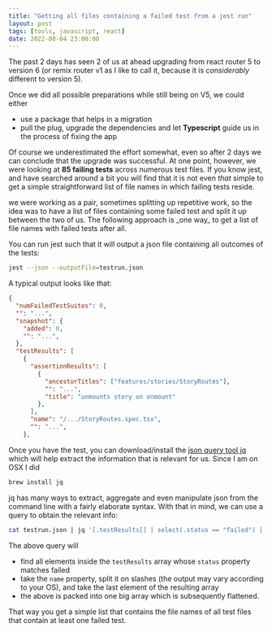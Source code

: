 ```yaml
---
title: "Getting all files containing a failed test from a jest run"
layout: post
tags: [tools, javascript, react]
date: 2022-08-04 23:00:00
---
```


The past 2 days has seen 2 of us at ahead upgrading from react router 5 to version 6 (or remix router v1 as I like to call it, because it is _considerably_ different to version 5). 

Once we did all possible preparations while still being on V5, we could either 

* use a package that helps in a migration
* pull the plug, upgrade the dependencies and let **Typescript** guide us in the process of fixing the app

Of course we underestimated the effort somewhat, even so after 2 days we can conclude that the upgrade was successful. At one point, however, we were looking at **85 failing tests** across numerous test files. If you know jest, and have searched around a bit you will find that it is not even _that_ simple to get a simple straightforward list of file names in which failing tests reside.

<Info>
we were working as a pair, sometimes splitting up repetitive work, so the idea was to have a list of files containing some failed test and split it up between the two of us.
</Info>
The following approach is _one way_ to get a list of file names with failed tests after all.

You can run jest such that it will output a json file containing all outcomes of the tests:

```bash
jest --json --outputFile=testrun.json
```

A typical output looks like that:

```json
{
  "numFailedTestSuites": 0,
  "": "...",
  "snapshot": {
    "added": 0,
    "": "...",
  },
  "testResults": [
    {
      "assertionResults": [
        {
          "ancestorTitles": ["features/stories/StoryRoutes"],
          "": "...",
          "title": "unmounts story on onmount"
        },
      ],
      "name": "/.../StoryRoutes.spec.tsx",
      "": "...",
    },
```
Once you have the test, you can download/install the [json query tool jq](https://stedolan.github.io/jq/) which will help extract the information that is relevant for us. Since I am on OSX I did

```bash
brew install jq
```

jq has many ways to extract, aggregate and even manipulate json from the command line with a fairly elaborate syntax. With that in mind, we can use a query to obtain the relevant info:

```bash
cat testrun.json | jq '[.testResults[] | select(.status == "failed") | .name | split("/") | .[-1:]] | flatten'
```


The above query will
*  find all elements inside the `testResults` array whose `status` property matches failed
* take the `name` property, split it on slashes (the output may vary according to your OS), and take the last element of the resulting array
* the above is packed into one big array which is subsequently flattened.

That way you get a simple list that contains the file names of all test files that contain at least one failed test.